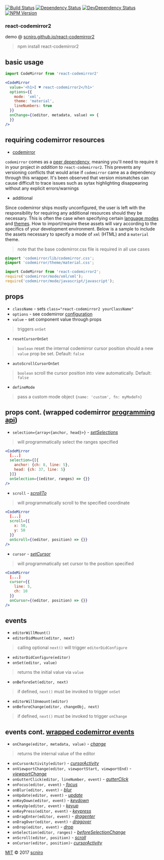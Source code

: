 [![Build Status](https://travis-ci.org/scniro/react-codemirror2.svg?branch=master)](https://travis-ci.org/scniro/react-codemirror2)
[![Dependency Status](https://img.shields.io/david/scniro/react-codemirror2.svg?label=deps&style=flat-square)](https://david-dm.org/scniro/react-codemirror2)
[![DevDependency Status](https://img.shields.io/david/dev/scniro/react-codemirror2.svg?label=devDeps&style=flat-square)](https://david-dm.org/scniro/react-codemirror2#info=devDependencies)
[![NPM Version](https://img.shields.io/npm/v/react-codemirror2.svg?style=flat-square)](https://www.npmjs.com/package/react-codemirror2)

### react-codemirror2

demo @ [scniro.github.io/react-codemirror2](https://scniro.github.io/react-codemirror2/)

> npm install react-codemirror2

## basic usage
```jsx
import CodeMirror from 'react-codemirror2'

<CodeMirror
  value='<h1>I ♥ react-codemirror2</h1>'
  options={{
    mode: 'xml',
    theme: 'material',
    lineNumbers: true
  }}
  onChange={(editor, metadata, value) => {
  }}
/>
```

## requiring codemirror resources

- [codemirror](https://www.npmjs.com/package/codemirror)

`codemirror` comes as a [peer dependency](https://nodejs.org/en/blog/npm/peer-dependencies/), meaning you'll need to require it in your project _in addition to_ `react-codemirror2`. This prevents any versioning conflicts that would arise if `codemirror` came as a dependency through this wrapper. It's been observed that version mismatches can cause difficult to trace issues such as sytax highlighting disappearing without any explicit errors/warnings

- additional

Since codemirror ships mostly unconfigured, the user is left with the responsibility for requiring any additional resources should they be necessary. This is often the case when specifying certain [language modes]() and [themes](). How to import/require these assets will vary according to the specifics of your development environment. Below is a sample to include the assets necessary to specify a mode of `xml` (HTML) and a `material` theme.

> note that the base codemirror.css file is required in all use cases

```css
@import 'codemirror/lib/codemirror.css';
@import 'codemirror/theme/material.css';
```

```jsx
import CodeMirror from 'react-codemirror2';
require('codemirror/mode/xml/xml');
require('codemirror/mode/javascript/javascript');
```

## props

- `className` - sets `class="react-codemirror2 yourClassName"`
- `options` - see codemirror [configuration](https://codemirror.net/doc/manual.html#config)
- `value` - set component value through props
> triggers `onSet`
- `resetCursorOnSet`
> `boolean` reset the internal codemirror cursor position should a new `value` prop be set. Default: `false`
- `autoScrollCursorOnSet`
> `boolean` scroll the cursor position into view automatically. Default: `false`
- `defineMode`
> pass a custom mode object `{name: 'custom', fn: myModeFn}`

## props cont. (wrapped codemirror [programming api](https://codemirror.net/doc/manual.html#api))

- `selection={array<{anchor, head}>}` - *[setSelections](https://codemirror.net/doc/manual.html#setSelections)*
> will programmatically select the ranges specified
```jsx
<CodeMirror
  [...]
  selection={[{
    anchor: {ch: 8, line: 5},
    head: {ch: 37, line: 5}
  }]}
  onSelection={(editor, ranges) => {}}
/>
```
- `scroll` - *[scrollTo](https://codemirror.net/doc/manual.html#scrollTo)*
> will programmatically scroll to the specified coordinate
```jsx
<CodeMirror
  [...]
  scroll={{
    x: 50,
    y: 50
  }}
  onScroll={(editor, position) => {}}
/>
```
- `cursor` - *[setCursor](https://codemirror.net/doc/manual.html#setCursor)*
> will programmatically set cursor to the position specified
```jsx
<CodeMirror
  [...]
  cursor={{
    line: 5,
    ch: 10
  }}
  onCursor={(editor, position) => {}}
/>
```

## events

- `editorWillMount()`
- `editorDidMount(editor, next)`
> calling optional `next()` will trigger `editorDidConfigure`
- `editorDidConfigure(editor)`
- `onSet(editor, value)`
> returns the initial value via `value`
- `onBeforeSet(editor, next)`
> if defined, `next()` must be invoked to trigger `onSet`
- `editorWillUnmount(editor)`
- `onBeforeChange(editor, changeObj, next)`
> if defined, `next()` must be invoked to trigger `onChange`

## events cont. [wrapped codemirror events](https://codemirror.net/doc/manual.html#events)

- `onChange(editor, metadata, value)` - *[change](https://codemirror.net/doc/manual.html#event_change)*
> returns the internal value of the editor
- `onCursorActivity(editor)` - *[cursorActivity](https://codemirror.net/doc/manual.html#event_cursorActivity)*
- `onViewportChange(editor, viewportStart, viewportEnd)` - *[viewportChange](https://codemirror.net/doc/manual.html#event_viewportChange)*
- `onGutterClick(editor, lineNumber, event)` - *[gutterClick](https://codemirror.net/doc/manual.html#event_gutterClick)*
- `onFocus(editor, event)` - *[focus](https://codemirror.net/doc/manual.html#event_focus)*
- `onBlur(editor, event)` - *[blur](https://codemirror.net/doc/manual.html#event_blur)*
- `onUpdate(editor, event)` - *[update](https://codemirror.net/doc/manual.html#event_update)*
- `onKeyDown(editor, event)` - *[keydown](https://codemirror.net/doc/manual.html#event_dom)*
- `onKeyUp(editor, event)` - *[keyup](https://codemirror.net/doc/manual.html#event_dom)*
- `onKeyPress(editor, event)` - *[keypress](https://codemirror.net/doc/manual.html#event_dom)*
- `onDragEnter(editor, event)` - *[dragenter](https://codemirror.net/doc/manual.html#event_dom)*
- `onDragOver(editor, event)` - *[dragover](https://codemirror.net/doc/manual.html#event_dom)*
- `onDrop(editor, event)` - *[drop](https://codemirror.net/doc/manual.html#event_dom)*
- `onSelection(editor, ranges)` - *[beforeSelectionChange](https://codemirror.net/doc/manual.html#event_doc_beforeSelectionChange)*
- `onScroll(editor, position)` - *[scroll](https://codemirror.net/doc/manual.html#event_scroll)*
- `onCursor(editor, position)`- *[cursorActivity](https://codemirror.net/doc/manual.html#event_doc_cursorActivity)*

[MIT](./LICENSE) © 2017 [scniro](https://github.com/scniro)